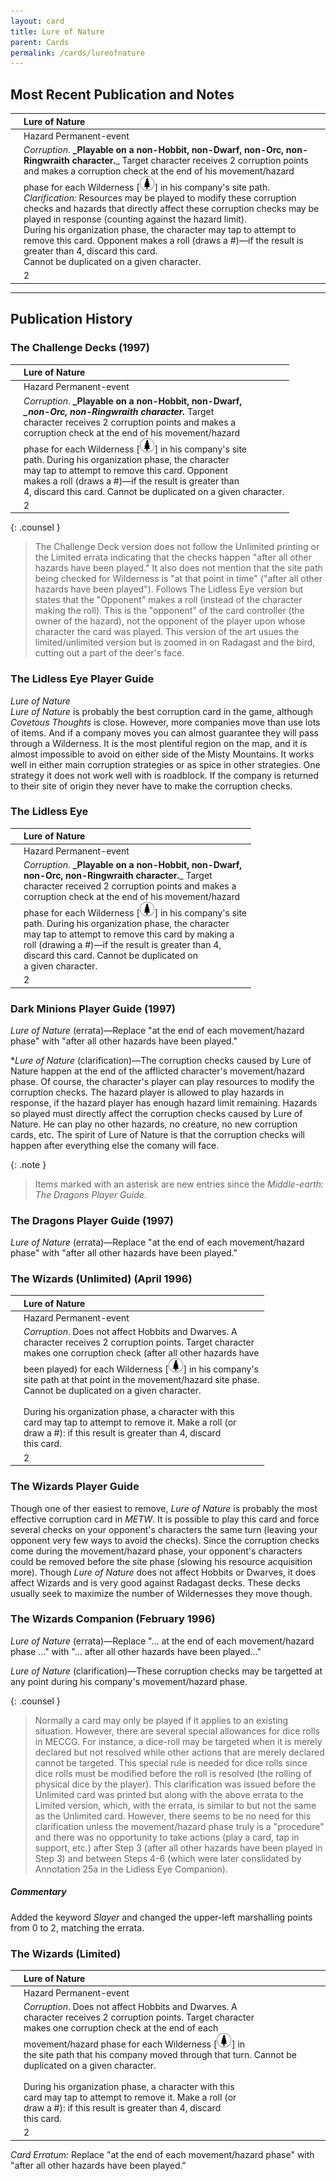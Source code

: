 ```yaml
---
layout: card
title: Lure of Nature
parent: Cards
permalink: /cards/lureofnature
---
```


## Most Recent Publication and Notes 

|  | Lure of Nature |
| :---: | :--- |
|     | Hazard Permanent-event | 
| | _Corruption_. **_Playable on a non-Hobbit, non-Dwarf, non-Orc, non-Ringwraith character.**_ Target character receives 2 corruption points and makes a corruption check at the end of his movement/hazard phase for each Wilderness \[![](/assets/images/wilderness.svg)] in his company's site path. _Clarification:_ Resources may be played to modify these corruption checks and hazards that directly affect these corruption checks may be played in response (counting against the hazard limit).<br>During his organization phase, the character may tap to attempt to remove this card. Opponent makes a roll (draws a #)&mdash;if the result is greater than 4, discard this card.<br>Cannot be duplicated on a given character.  |
| |  2 |

---

## Publication History

### The Challenge Decks (1997)

|  | Lure of Nature |
| :---: | :--- |
|     | Hazard Permanent-event | 
| | _Corruption_. **_Playable on a non-Hobbit, non-Dwarf,**_<br>**_non-Orc, non-Ringwraith character.**_ Target<br>character receives 2 corruption points and makes a<br>corruption check at the end of his movement/hazard<br>phase for each Wilderness \[![](/assets/images/wilderness.svg)] in his company's site<br>path. During his organization phase, the character<br>may tap to attempt to remove this card. Opponent<br>makes a roll (draws a #)&mdash;if the result is greater than<br>4, discard this card. Cannot be duplicated on a given character.  |
| |  2 |

{: .counsel }
> The Challenge Deck version does not follow the Unlimited printing or the Limited errata indicating that the checks happen "after all other hazards have been played." It also does not mention that the site path being checked for Wilderness is "at that point in time" ("after all other hazards have been played"). Follows The Lidless Eye version but states that the "Opponent" makes a roll (instead of the character making the roll). This is the "opponent" of the card controller (the owner of the hazard), not the opponent of the player upon whose character the card was played. This version of the art usues the limited/unlimited version but is zoomed in on Radagast and the bird, cutting out a part of the deer's face.

### The Lidless Eye Player Guide

_Lure of Nature_  
_Lure of Nature_ is probably the best corruption card in the game, although _Covetous Thoughts_ is close. However, more companies move than use lots of items. And if a company moves you can almost guarantee they will pass through a Wilderness. It is the most plentiful region on the map, and it is almost impossible to avoid on either side of the Misty Mountains. It works well in either main corruption strategies or as spice in other strategies. One strategy it does not work well with is roadblock. If the company is returned to their site of origin they never have to make the corruption checks.


### The Lidless Eye

|  | Lure of Nature |
| :---: | :--- |
|     | Hazard Permanent-event | 
| | _Corruption_. **_Playable on a non-Hobbit, non-Dwarf,<br>non-Orc, non-Ringwraith character.**_ Target<br>character received 2 corruption points and makes a<br>corruption check at the end of his movement/hazard<br>phase for each Wilderness \[![](/assets/images/wilderness.svg)] in his company's site<br>path. During his organization phase, the character<br>may tap to attempt to remove this card by making a<br>roll (drawing a #)&mdash;if the result is greater than 4,<br>discard this card. Cannot be duplicated on<br>a given character. |
| |  2 |

### Dark Minions Player Guide (1997)

_Lure of Nature_ (errata)&mdash;Replace "at the end of each movement/hazard phase" with "after all other hazards have been played."

\*_Lure of Nature_ (clarification)&mdash;The corruption checks caused by Lure of Nature happen at the end of the afflicted character's movement/hazard phase. Of course, the character's player can play resources to modify the corruption checks. The hazard player is allowed to play hazards in response, if the hazard player has enough hazard limit remaining. Hazards so played must directly affect the corruption checks caused by Lure of Nature. He can play no other hazards, no creature, no new corruption cards, etc. The spirit of Lure of Nature is that the corruption checks will happen after everything else the comany will face. 

{: .note }
> Items marked with an asterisk are new entries since the _Middle-earth: The Dragons Player Guide_.

### The Dragons Player Guide (1997)

_Lure of Nature_ (errata)&mdash;Replace "at the end of each movement/hazard phase" with "after all other hazards have been played."

### The Wizards (Unlimited) (April 1996)

|  | Lure of Nature |
| :---: | :--- |
|     | Hazard Permanent-event | 
| | _Corruption_. Does not affect Hobbits and Dwarves. A<br>character receives 2 corruption points. Target character<br>makes one corruption check (after all other hazards have<br>been played) for each Wilderness \[![](/assets/images/wilderness.svg)] in his company's<br>site path at that point in the movement/hazard site phase.<br>Cannot be duplicated on a given character.<br><br>During his organization phase, a character with this<br>card may tap to attempt to remove it. Make a roll (or<br>draw a #): if this result is greater than 4, discard<br>this card.  |
| |  2 |

### The Wizards Player Guide

Though one of ther easiest to remove, _Lure of Nature_ is probably the most effective corruption card in _METW_. It is possible to play this card and force several checks on your opponent's characters the same turn (leaving your opponent very few ways to avoid the checks). Since the corruption checks come during the movement/hazard phase, your opponent's characters could be removed before the site phase (slowing his resource acquisition more). Though _Lure of Nature_ does not affect Hobbits or Dwarves, it does affect Wizards and is very good against Radagast decks. These decks usually seek to maximize the number of Wildernesses they move though. 

### The Wizards Companion (February 1996)

_Lure of Nature_ (errata)&mdash;Replace "&hellip; at the end of each movement/hazard phase &hellip;" with "&hellip; after all other hazards have been played&hellip;"

_Lure of Nature_ (clarification)&mdash;These corruption checks may be targetted at any point during his company's movement/hazard phase.

{: .counsel }
> Normally a card may only be played if it applies to an existing situation. However, there are several special allowances for dice rolls in MECCG. For instance, a dice-roll may be targeted when it is merely declared but not resolved while other actions that are merely declared cannot be targeted. This special rule is needed for dice rolls since dice rolls must be modified before the roll is resolved (the rolling of physical dice by the player). This clarification was issued before the Unlimited card was printed but along with the above errata to the Limited version, which, with the errata, is similar to but not the same as the Unlimited card. However, there seems to be no need for this clarification unless the movement/hazard phase truly is a "procedure" and there was no opportunity to take actions (play a card, tap in support, etc.) after Step 3 (after all other hazards have been played in Step 3) and between Steps 4-6 (which were later conslidated by Annotation 25a in the Lidless Eye Companion).

##### Commentary

Added the keyword _Slayer_ and changed the upper-left marshalling points from 0 to 2, matching the errata.

### The Wizards (Limited)

|  | Lure of Nature |
| :---: | :--- |
| | Hazard Permanent-event | 
| | _Corruption_. Does not affect Hobbits and Dwarves. A<br>character receives 2 corruption points. Target character<br>makes one corruption check at the end of each<br>movement/hazard phase for each Wilderness \[![](/assets/images/wilderness.svg)] in<br>the site path that his company moved through that turn. Cannot be duplicated on a given character.<br><br>During his organization phase, a character with this<br>card may tap to attempt to remove it. Make a roll (or<br>draw a #): if this result is greater than 4, discard<br>this card.  |
| |  2 |

_Card Erratum:_ Replace "at the end of each movement/hazard phase" with "after all other hazards have been played."
